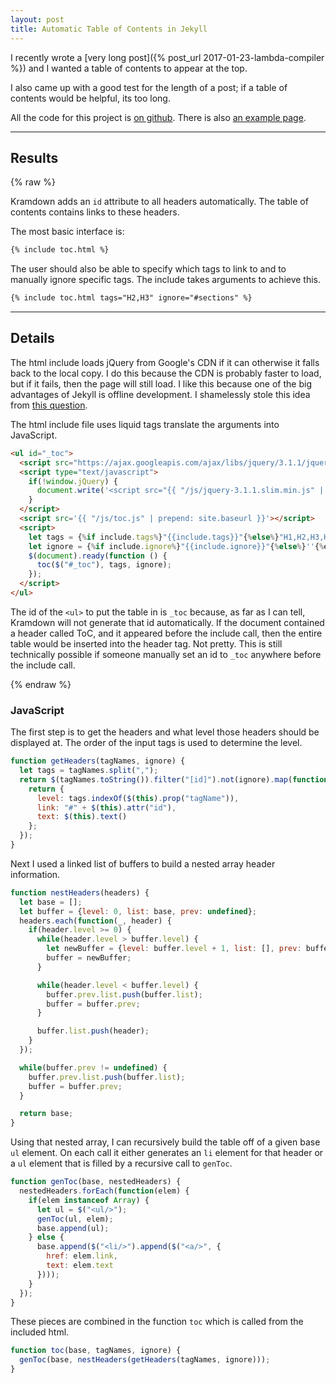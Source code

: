 ```yaml
---
layout: post
title: Automatic Table of Contents in Jekyll
---
```


I recently wrote a [very long post]({% post_url 2017-01-23-lambda-compiler %}) and I wanted a table of contents to appear at the top.

I also came up with a good test for the length of a post; if a table of contents would be helpful, its too long.

All the code for this project is [on github](https://github.com/tyehle/toc-generation). There is also [an example page](http://tobin.yehle.io/toc-generation/).

-----

Results
-----

{% raw %}

Kramdown adds an `id` attribute to all headers automatically. The table of contents contains links to these headers.

The most basic interface is:

```markdown
{% include toc.html %}
```

The user should also be able to specify which tags to link to and to manually ignore specific tags. The include takes arguments to achieve this.

```markdown
{% include toc.html tags="H2,H3" ignore="#sections" %}
```

-------

Details
-------

The html include loads jQuery from Google's CDN if it can otherwise it falls back to the local copy. I do this because the CDN is probably faster to load, but if it fails, then the page will still load. I like this because one of the big advantages of Jekyll is offline development. I shamelessly stole this idea from [this question](http://stackoverflow.com/a/1014251).

The html include file uses liquid tags translate the arguments into JavaScript.

```html
<ul id="_toc">
  <script src="https://ajax.googleapis.com/ajax/libs/jquery/3.1.1/jquery.slim.min.js"></script>
  <script type="text/javascript">
    if(!window.jQuery) {
      document.write('<script src="{{ "/js/jquery-3.1.1.slim.min.js" | prepend: site.baseurl }}"><\/script>')
    }
  </script>
  <script src='{{ "/js/toc.js" | prepend: site.baseurl }}'></script>
  <script>
    let tags = {%if include.tags%}"{{include.tags}}"{%else%}"H1,H2,H3,H4"{%endif%};
    let ignore = {%if include.ignore%}"{{include.ignore}}"{%else%}''{%endif%};
    $(document).ready(function () {
      toc($("#_toc"), tags, ignore);
    });
  </script>
</ul>
```

The id of the `<ul>` to put the table in is `_toc` because, as far as I can tell, Kramdown will not generate that id automatically. If the document contained a header called ToC, and it appeared before the include call, then the entire table would be inserted into the header tag. Not pretty. This is still technically possible if someone manually set an id to `_toc` anywhere before the include call.

{% endraw %}

### JavaScript

The first step is to get the headers and what level those headers should be displayed at. The order of the input tags is used to determine the level.

```javascript
function getHeaders(tagNames, ignore) {
  let tags = tagNames.split(",");
  return $(tagNames.toString()).filter("[id]").not(ignore).map(function() {
    return {
      level: tags.indexOf($(this).prop("tagName")),
      link: "#" + $(this).attr("id"),
      text: $(this).text()
    };
  });
}
```

Next I used a linked list of buffers to build a nested array header information.

```javascript
function nestHeaders(headers) {
  let base = [];
  let buffer = {level: 0, list: base, prev: undefined};
  headers.each(function(_, header) {
    if(header.level >= 0) {
      while(header.level > buffer.level) {
        let newBuffer = {level: buffer.level + 1, list: [], prev: buffer};
        buffer = newBuffer;
      }

      while(header.level < buffer.level) {
        buffer.prev.list.push(buffer.list);
        buffer = buffer.prev;
      }

      buffer.list.push(header);
    }
  });

  while(buffer.prev != undefined) {
    buffer.prev.list.push(buffer.list);
    buffer = buffer.prev;
  }

  return base;
}
```

Using that nested array, I can recursively build the table off of a given base `ul` element. On each call it either generates an `li` element for that header or a `ul` element that is filled by a recursive call to `genToc`.

```javascript
function genToc(base, nestedHeaders) {
  nestedHeaders.forEach(function(elem) {
    if(elem instanceof Array) {
      let ul = $("<ul/>");
      genToc(ul, elem);
      base.append(ul);
    } else {
      base.append($("<li/>").append($("<a/>", {
        href: elem.link,
        text: elem.text
      })));
    }
  });
}
```

These pieces are combined in the function `toc` which is called from the included html.

```javascript
function toc(base, tagNames, ignore) {
  genToc(base, nestHeaders(getHeaders(tagNames, ignore)));
}
```
